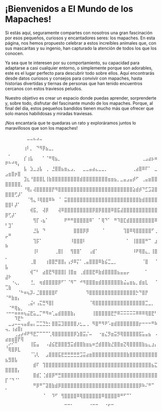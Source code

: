 # ¡Bienvenidos a El Mundo de los Mapaches!
Si estás aquí, seguramente compartes con nosotros una gran fascinación por esos pequeños, curiosos y encantadores seres: los mapaches. En esta página, nos hemos propuesto celebrar a estos increíbles animales que, con sus mascaritas y su ingenio, han capturado la atención de todos los que los conocen.

Ya sea que te interesen por su comportamiento, su capacidad para adaptarse a casi cualquier entorno, o simplemente porque son adorables, este es el lugar perfecto para descubrir todo sobre ellos. Aquí encontrarás desde datos curiosos y consejos para convivir con mapaches, hasta historias divertidas y tiernas de personas que han tenido encuentros cercanos con estos traviesos peludos.

Nuestro objetivo es crear un espacio donde puedas aprender, sorprenderte y, sobre todo, disfrutar del fascinante mundo de los mapaches. Porque, al final del día, estos pequeños bandidos tienen mucho más que ofrecer que solo manos habilidosas y miradas traviesas.

¡Nos encantaría que te quedaras un rato y exploráramos juntos lo maravillosos que son los mapaches!

⠀⠀⠀⠀⠀⠀⠀⣀⣀⣄⣠⣀⠀⠀⠀⠀⠀⠀⠀⠀⠀⠀⠀⠀⠀⠀⠀⠀⠀⠀⠀⠀⠀⠀⠀⠀⠀⠀⠀⠀⠀⠀⠀⠀⠀⠀⠀⠀⠀⠀⠀⠀⠀⠀⠀
⠀⠀⠀⠀⠀⠀⢰⠇⡀⠀⠙⠻⡿⣦⣀⡀⠀⠀⠀⠀⠀⠀⠀⠀⠀⠀⠀⠀⠀⠀⠀⠀⠀⠀⠀⠀⠀⠀⠀⠀⠀⠀⠀⠀⠀⠀⠀⠀⠀⠀⡀⠀⠀⠀⠀
⠀⠀⠀⠀⠀⠀⡎⢰⣧⠀⠀⠀⠁⠈⠛⢿⣦⡀⠀⠀⠀⠀⠀⠀⠀⠀⠀⠀⠀⠀⠀⠀⠀⠀⠀⠀⠀⠀⠀⠀⠀⠀⠀⠀⢀⣠⣴⡦⠶⠟⠓⠚⠻⡄⠀
⠀⠀⠀⠀⠀⠀⣧⠀⣱⣀⣰⣧⠀⢀⠀⣘⣿⣿⣦⣶⣄⣠⡀⠀⠀⣀⣀⣤⣴⣄⣀⣀⡀⠀⠀⠀⠀⠀⠀⠀⠀⢀⣴⣿⠿⠏⠁⠀⣀⣠⣶⣿⡶⣿⠀
⠀⠀⠀⠀⠀⠀⣹⣆⠘⣿⣿⣿⣇⢸⣷⣿⣿⣿⣿⣿⣿⣿⣿⣿⣾⣿⣿⣿⣿⣿⣿⣿⣿⣶⣶⣦⡀⣀⣤⣠⣤⡾⠋⠀⢀⣤⣶⣿⣿⣿⣿⣿⣿⣿⡀
⠀⠀⠀⠀⠀⠀⠘⢿⡄⢼⣿⣿⣿⣿⣿⡟⠻⣿⣿⣿⣿⣿⣿⣿⣿⣿⣿⣿⣿⣿⣿⣿⣿⣿⣿⣿⣿⣿⣿⣿⣿⣵⣾⡾⠙⣋⣩⣽⣿⣿⣿⣿⢋⡼⠁
⠀⠀⠀⠀⠀⠀⠀⠈⢻⣄⠸⢿⣿⣿⠿⠷⠀⠈⠀⣭⣿⣿⣿⣿⣿⣿⣿⣿⣿⣿⣿⣿⣿⣿⣿⣿⣿⣿⣿⣿⣿⣿⣿⣷⣾⣿⣿⣿⣿⣿⣿⠇⡼⠁⠀
⠀⠀⠀⠀⠀⠀⠀⠀⢾⣯⡀⠀⢼⡿⠀⠀⠀⢼⠿⣿⣿⣿⣿⣿⣿⣿⣿⣿⡿⣿⡿⣿⣿⣿⠿⣿⣯⣼⣿⣿⣿⣿⣿⣿⣿⣿⣿⣿⣿⡿⢋⡼⠁⠀⠀
⠀⠀⠀⠀⠀⠀⠀⠀⠀⢻⡏⠠⣦⠁⠀⠀⠀⠀⠀⠟⠛⠛⣿⣿⣿⣿⣿⠿⠁⠀⠁⢿⠙⠁⠀⠛⠹⣿⣏⣾⣿⣿⣿⣿⣿⣿⣿⣿⠿⠃⣹⠁⠀⠀⠀
⠀⠀⠀⠀⠀⠀⠀⠀⠀⣘⣧⠀⠙⠀⠀⠀⠀⠀⠀⠀⠀⠀⣿⣿⣿⡿⡿⠀⠀⠀⠀⠈⠀⠀⠀⠀⠀⠀⢹⣿⠿⢿⣿⣿⣿⣿⣿⠋⢀⡤⠛⠀⠀⠀⠀
⠀⠀⠀⠀⠀⠀⠀⠀⠀⢹⡯⠁⠀⠀⠀⠀⠀⠀⠀⠀⠀⠸⣿⣿⣿⠇⠀⠀⠀⠀⠀⠀⠀⠀⠀⠀⠀⠀⠀⠁⠀⢸⣿⣿⣿⠛⠉⠀⣰⠷⠀⠀⠀⠀⠀
⠀⠀⠀⠀⠀⠀⠀⠀⠀⢸⠇⠀⠀⠀⠀⠀⢀⣿⡇⠀⠀⢻⣿⣿⠁⠀⠀⢠⣾⠁⠀⠀⠀⠀⠀⠀⠀⠀⠀⠀⠀⠸⠟⢿⣿⣄⡀⢸⣿⡀⠀⠀⠀⠀⠀
⠀⠀⠀⠀⠀⠀⠀⠀⢀⣿⠀⠀⠀⢰⣿⣿⡛⣿⣿⡄⢠⡺⠿⡍⠁⢀⣤⣿⣿⣿⠿⣷⣮⣉⣀⡀⠀⠀⠀⠀⠀⠀⠀⠀⠈⣿⠀⠀⠈⣧⠀⠀⠀⠀⠀
⠀⠀⠀⠀⠀⠀⠀⠀⢾⠉⠃⠀⣴⣿⣟⠻⣿⣿⣿⡇⢸⣿⣶⠀⢀⣾⣿⣿⣟⠿⣷⣾⣿⣿⣿⣿⣦⣤⣤⡤⠀⠀⠀⠀⠀⠁⠀⠀⠀⣼⠗⠀⠀⠀⠀
⠀⠀⠐⢄⡀⠀⠀⠀⢘⡀⠀⢶⣾⣿⣿⣿⣿⡿⠋⠁⠈⠻⠉⠀⠚⠻⣿⣿⣿⣶⣾⣿⣿⣿⣿⣿⣿⣷⣬⣤⣶⣦⡀⣾⣶⣇⠀⠀⠈⢉⣷⠀⠀⠀⠀
⠀⠀⠀⠀⠈⠓⠶⢦⡽⠄⣈⣿⣿⣿⣿⣿⠏⠀⠀⠀⠀⠀⠀⠀⠀⠀⠹⣿⣿⣿⣿⣿⣿⣿⣿⣿⣿⣿⣿⣿⣿⣿⡓⠙⣿⡟⠀⠀⠀⠈⠛⣷⣶⡄⠀
⠀⠀⠀⠀⠀⠀⠀⢀⣬⠆⢠⣍⣛⠻⣿⡇⠀⠀⠀⠀⠀⠀⠀⠀⠀⠀⠀⠈⢿⣿⣿⣿⣿⣿⣿⣿⣿⣿⣿⣿⣿⣿⣿⣿⣿⣉⣀⡀⠀⠀⠈⠛⢿⣦⡀
⠐⠒⠒⠶⠶⠶⢦⣬⣟⣥⣀⡉⠛⠻⠶⢁⣤⣾⣿⣿⣿⣷⡄⠀⠀⠀⠀⠀⢸⣿⣿⣿⣿⣿⣟⡛⠿⠭⠭⠭⠭⠭⠿⠿⠿⢿⣿⣟⠃⠀⠀⠀⠹⣟⠓
⠀⣀⣠⠤⠤⢤⣤⣾⣤⡄⣉⣉⣙⣓⡂⣿⣿⣭⣹⣿⣿⣿⣿⡰⣂⣀⢀⠀⠻⣿⠛⠻⠟⠡⣶⣾⣿⣿⣿⣿⣿⣿⣿⡖⠒⠒⠒⠛⠷⢤⡀⢰⣴⣿⡆
⠀⠀⠀⢀⣠⡴⠾⠟⠻⣟⡉⠉⠉⠉⢁⢿⣿⣿⣿⣿⣿⣿⡿⣱⣿⣭⡌⠤⠀⠀⠐⣶⣌⡻⣶⣭⡻⢿⣿⣿⣿⣿⣿⣯⣥⣤⣦⠀⠠⣴⣶⣶⣿⡟⢿
⢀⠔⠊⠉⠀⠀⠀⠀⢸⣯⣤⠀⠀⠠⣼⣮⣟⣿⣿⣿⣻⣭⣾⣿⣿⣷⣶⣦⠶⣚⣾⣿⣿⣷⣜⣿⣿⣶⣝⢿⣿⣿⣿⣿⣷⣦⣄⣰⡄⠈⢿⣿⡿⣇⠀
⠀⠀⠀⠀⠀⠀⠀⠀⠈⢡⢇⠀⠀⣠⣿⣿⣿⣯⣟⣛⣛⣛⣛⣛⣩⣭⣴⣶⣿⣿⣿⣿⣿⣿⣿⣿⣿⣿⣿⣷⣿⣿⣿⣿⣿⣿⣿⣿⣿⣦⣻⣿⣧⠀⠀
⠀⠀⠀⠀⠀⠀⠀⠀⠀⣾⠏⠀⢹⣿⣿⣿⣿⣿⣿⣿⣿⣿⣿⣿⣿⣿⣿⣿⣿⣿⣿⣿⣿⣿⣿⣿⣿⣿⣿⣿⣿⣿⣿⣿⣿⣿⣿⣦⣍⣿⣿⣿⣿⡄⠀
⠀⠀⠀⠀⠀⠀⠀⠀⠀⣿⣾⡁⢈⣾⣿⡿⠛⣛⣿⣿⣿⣿⣿⣿⣿⣿⣿⣿⣿⣿⣿⣿⣿⣿⣿⣿⣿⣿⣿⣿⣿⣿⣿⣿⣿⣿⣿⣿⣿⡏⠈⠙⠈⠁⠀
⠀⠀⠀⠀⠀⠀⠀⠀⠀⠛⡿⠛⠉⣽⣿⣷⣾⡿⣿⣿⣿⣿⣿⣿⣿⣿⣿⣿⣿⣿⣿⣿⣿⣿⣿⣿⣿⣿⣿⣿⣿⣿⣿⡿⠷⠌⠛⠉⠀⠁⠀⠀⠀⠀⠀
⠀⠀⠀⠀⠀⠀⠀⠀⠀⠀⠀⠀⠈⠀⠀⠹⠋⠀⢻⣿⣿⣿⣿⠿⢿⣿⣿⣿⣿⣿⣿⠿⣿⣿⣿⣿⠿⠛⠋⠉⠁⠀⠀⠀⠀⠀⠀⠀⠀⠀⠀⠀⠀⠀⠀
⠀⠀⠀⠀⠀⠀⠀⠀⠀⠀⠀⠀⠀⠀⠀⠀⠀⠀⠀⠉⠉⠁⠀⠀⠀⠀⠀⠈⠉⠉⠀⠀⠈⠋⠉⠀⠀⠀⠀⠀⠀⠀⠀⠀⠀⠀⠀⠀⠀⠀⠀⠀⠀⠀⠀